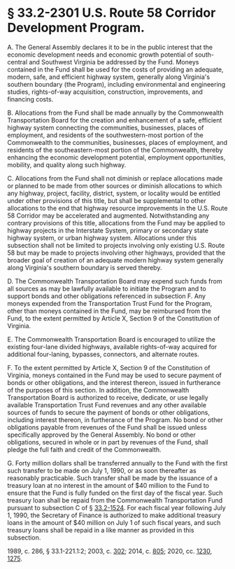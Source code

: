 # § 33.2-2301 U.S. Route 58 Corridor Development Program.

<p>A. The General Assembly declares it to be in the public interest that the economic development needs and economic growth potential of south-central and Southwest Virginia be addressed by the Fund. Moneys contained in the Fund shall be used for the costs of providing an adequate, modern, safe, and efficient highway system, generally along Virginia's southern boundary (the Program), including environmental and engineering studies, rights-of-way acquisition, construction, improvements, and financing costs.</p><p>B. Allocations from the Fund shall be made annually by the Commonwealth Transportation Board for the creation and enhancement of a safe, efficient highway system connecting the communities, businesses, places of employment, and residents of the southwestern-most portion of the Commonwealth to the communities, businesses, places of employment, and residents of the southeastern-most portion of the Commonwealth, thereby enhancing the economic development potential, employment opportunities, mobility, and quality along such highway.</p><p>C. Allocations from the Fund shall not diminish or replace allocations made or planned to be made from other sources or diminish allocations to which any highway, project, facility, district, system, or locality would be entitled under other provisions of this title, but shall be supplemental to other allocations to the end that highway resource improvements in the U.S. Route 58 Corridor may be accelerated and augmented. Notwithstanding any contrary provisions of this title, allocations from the Fund may be applied to highway projects in the Interstate System, primary or secondary state highway system, or urban highway system. Allocations under this subsection shall not be limited to projects involving only existing U.S. Route 58 but may be made to projects involving other highways, provided that the broader goal of creation of an adequate modern highway system generally along Virginia's southern boundary is served thereby.</p><p>D. The Commonwealth Transportation Board may expend such funds from all sources as may be lawfully available to initiate the Program and to support bonds and other obligations referenced in subsection F. Any moneys expended from the Transportation Trust Fund for the Program, other than moneys contained in the Fund, may be reimbursed from the Fund, to the extent permitted by Article X, Section 9 of the Constitution of Virginia.</p><p>E. The Commonwealth Transportation Board is encouraged to utilize the existing four-lane divided highways, available rights-of-way acquired for additional four-laning, bypasses, connectors, and alternate routes.</p><p>F. To the extent permitted by Article X, Section 9 of the Constitution of Virginia, moneys contained in the Fund may be used to secure payment of bonds or other obligations, and the interest thereon, issued in furtherance of the purposes of this section. In addition, the Commonwealth Transportation Board is authorized to receive, dedicate, or use legally available Transportation Trust Fund revenues and any other available sources of funds to secure the payment of bonds or other obligations, including interest thereon, in furtherance of the Program. No bond or other obligations payable from revenues of the Fund shall be issued unless specifically approved by the General Assembly. No bond or other obligations, secured in whole or in part by revenues of the Fund, shall pledge the full faith and credit of the Commonwealth.</p><p>G. Forty million dollars shall be transferred annually to the Fund with the first such transfer to be made on July 1, 1990, or as soon thereafter as reasonably practicable. Such transfer shall be made by the issuance of a treasury loan at no interest in the amount of $40 million to the Fund to ensure that the Fund is fully funded on the first day of the fiscal year. Such treasury loan shall be repaid from the Commonwealth Transportation Fund pursuant to subsection C of § <a href='/vacode/33.2-1524/'>33.2-1524</a>. For each fiscal year following July 1, 1990, the Secretary of Finance is authorized to make additional treasury loans in the amount of $40 million on July 1 of such fiscal years, and such treasury loans shall be repaid in a like manner as provided in this subsection.</p><p>1989, c. 286, § 33.1-221.1:2; 2003, c. <a href='http://lis.virginia.gov/cgi-bin/legp604.exe?031+ful+CHAP0302'>302</a>; 2014, c. <a href='http://lis.virginia.gov/cgi-bin/legp604.exe?141+ful+CHAP0805'>805</a>; 2020, cc. <a href='http://lis.virginia.gov/cgi-bin/legp604.exe?201+ful+CHAP1230'>1230</a>, <a href='http://lis.virginia.gov/cgi-bin/legp604.exe?201+ful+CHAP1275'>1275</a>.</p>